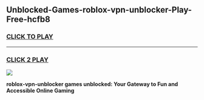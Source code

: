 
## Unblocked-Games-roblox-vpn-unblocker-Play-Free-hcfb8
<h3>
<a href="https://premium76.site?title=roblox-vpn-unblocker&ref=10A">CLICK TO PLAY</a></h3>
<hr>

<h3>
<a href="https://premium76.site?title=roblox-vpn-unblocker&ref=10A">CLICK 2 PLAY</a>
  
</h3>

<a href="https://premium76.site?title=roblox-vpn-unblocker&ref=10A"><img src="https://clearcache.store/games.png"></a>


**roblox-vpn-unblocker games unblocked: Your Gateway to Fun and Accessible Online Gaming**
